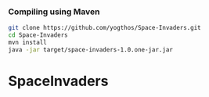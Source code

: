 ### Compiling using Maven 
```bash
git clone https://github.com/yogthos/Space-Invaders.git
cd Space-Invaders
mvn install
java -jar target/space-invaders-1.0.one-jar.jar
```
# SpaceInvaders
